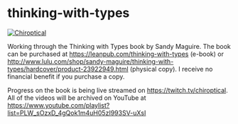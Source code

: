 # thinking-with-types

[![Chiroptical](https://img.shields.io/badge/twitch.tv-chiroptical-purple?logo=twitch&style=for-the-badge)](https://twitch.tv/chiroptical)

Working through the Thinking with Types book by Sandy Maguire. The book can be
purchased at https://leanpub.com/thinking-with-types (e-book) or
http://www.lulu.com/shop/sandy-maguire/thinking-with-types/hardcover/product-23922949.html
(physical copy). I receive no financial benefit if you purchase a copy.

Progress on the book is being live streamed on https://twitch.tv/chiroptical.
All of the videos will be archived on YouTube at
https://www.youtube.com/playlist?list=PLW_sOzxD_4gQok1m4uH05zI993SV-uXsI
